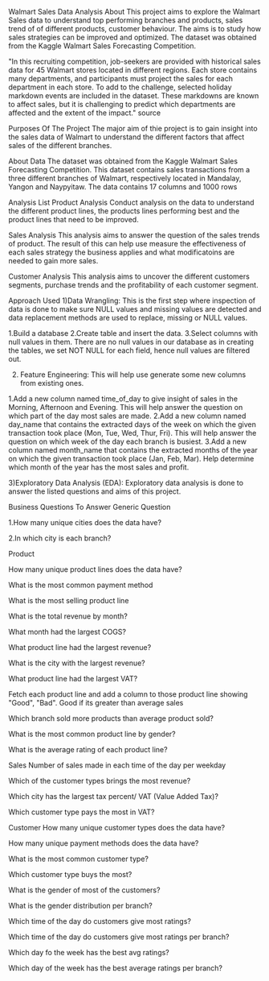 Walmart Sales Data Analysis
About
This project aims to explore the Walmart Sales data to understand top performing branches and products, sales trend of of different products, 
customer behaviour. The aims is to study how sales strategies can be improved and optimized. The dataset was obtained from the Kaggle Walmart
Sales Forecasting Competition.

"In this recruiting competition, job-seekers are provided with historical sales data for 45 Walmart stores located in different regions.
Each store contains many departments, and participants must project the sales for each department in each store. To add to the challenge,
selected holiday markdown events are included in the dataset. These markdowns are known to affect sales, but it is challenging to predict
which departments are affected and the extent of the impact." source

Purposes Of The Project
The major aim of thie project is to gain insight into the sales data of Walmart to understand the different factors that affect sales of the different branches.

About Data
The dataset was obtained from the Kaggle Walmart Sales Forecasting Competition. This dataset contains sales transactions from a three different branches of Walmart,
respectively located in Mandalay, Yangon and Naypyitaw. The data contains 17 columns and 1000 rows



Analysis List
Product Analysis
Conduct analysis on the data to understand the different product lines, the products lines performing best and the product lines that need to be improved.

Sales Analysis
This analysis aims to answer the question of the sales trends of product. The result of this can help use measure the effectiveness of each sales strategy 
the business applies and what modificatoins are needed to gain more sales.

Customer Analysis
This analysis aims to uncover the different customers segments, purchase trends and the profitability of each customer segment.

Approach Used
1)Data Wrangling: This is the first step where inspection of data is done to make sure NULL values and missing values are detected and data replacement methods
are used to replace, missing or NULL values.

1.Build a database
2.Create table and insert the data.
3.Select columns with null values in them. There are no null values in our database as in creating the tables, we set NOT NULL for each field, hence null values 
are filtered out.

2) Feature Engineering: This will help use generate some new columns from existing ones.

 1.Add a new column named time_of_day to give insight of sales in the Morning, Afternoon and Evening. This will help answer the question on which part of the day 
   most sales are made.
 2.Add a new column named day_name that contains the extracted days of the week on which the given transaction took place (Mon, Tue, Wed, Thur, Fri). This will 
   help answer the question on which week of the day each branch is busiest.
 3.Add a new column named month_name that contains the extracted months of the year on which the given transaction took place (Jan, Feb, Mar). Help determine
   which month of the year has the most sales and profit.
   
3)Exploratory Data Analysis (EDA): Exploratory data analysis is done to answer the listed questions and aims of this project.



Business Questions To Answer
Generic Question

1.How many unique cities does the data have?

2.In which city is each branch?

Product

How many unique product lines does the data have?

What is the most common payment method

What is the most selling product line

What is the total revenue by month?

What month had the largest COGS?

What product line had the largest revenue?

What is the city with the largest revenue?

What product line had the largest VAT?

Fetch each product line and add a column to those product line showing "Good", "Bad". Good if its greater than average sales

Which branch sold more products than average product sold?

What is the most common product line by gender?

What is the average rating of each product line?


Sales
Number of sales made in each time of the day per weekday

Which of the customer types brings the most revenue?

Which city has the largest tax percent/ VAT (Value Added Tax)?

Which customer type pays the most in VAT?


Customer
How many unique customer types does the data have?

How many unique payment methods does the data have?

What is the most common customer type?

Which customer type buys the most?

What is the gender of most of the customers?

What is the gender distribution per branch?

Which time of the day do customers give most ratings?

Which time of the day do customers give most ratings per branch?

Which day fo the week has the best avg ratings?

Which day of the week has the best average ratings per branch?

